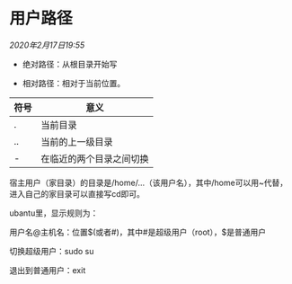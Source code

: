 # 用户路径

*2020年2月17日19:55*

- 绝对路径：从根目录开始写  

- 相对路径：相对于当前位置。

   

| 符号 | 意义                     |
| ---- | ------------------------ |
| .    | 当前目录                 |
| ..   | 当前的上一级目录         |
| -    | 在临近的两个目录之间切换 |

 

宿主用户（家目录）的目录是/home/…（该用户名），其中/home可以用~代替，进入自己的家目录可以直接写cd即可。

 

ubantu里，显示规则为：

用户名@主机名：位置\$(或者#)，其中#是超级用户（root），$是普通用户

切换超级用户：sudo su

退出到普通用户：exit
